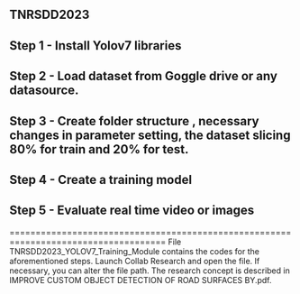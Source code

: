 ## TNRSDD2023
## Step 1 - Install Yolov7 libraries
## Step 2 - Load dataset from Goggle drive or any datasource.
## Step 3 - Create folder structure , necessary changes in parameter setting, the dataset slicing 80% for train and 20% for test.
## Step 4 - Create a training model
## Step 5 - Evaluate real time video or images

====================================================================================
File TNRSDD2023_YOLOV7_Training_Module contains the codes for the aforementioned steps. Launch Collab Research and open the file. If necessary, you can alter the file path.   The research concept is described in IMPROVE CUSTOM OBJECT DETECTION OF ROAD SURFACES BY.pdf.
